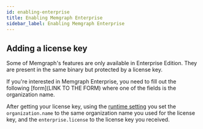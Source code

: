 ```yaml
---
id: enabling-enterprise 
title: Enabling Memgraph Enterprise 
sidebar_label: Enabling Memgraph Enterprise 
---
```


## Adding a license key 

Some of Memgraph's features are only available in Enterprise Edition. They are present in the same binary but protected by a license key.

If you're interested in Memgraph Enterprise, you need to fill out the following [form](LINK TO THE FORM) where one of the fields is the organization name.

After getting your license key, using the [runtime setting](runtime-settings) you set the `organization.name` to the same organization name you used for the license key, and the `enterprise.license` to the license key you received.
